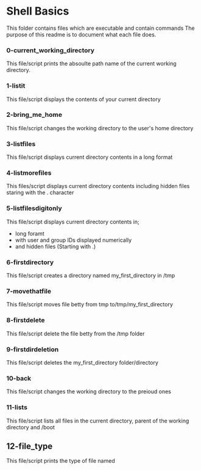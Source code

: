 # Shell Basics
This folder contains files which are executable and contain commands
The purpose of this readme is to document what each file does.

### 0-current_working_directory
This file/script prints the absoulte path name of the current working directory.

### 1-listit
This file/script displays the contents of your current directory

### 2-bring_me_home
This file/script changes the working directory to the user's home directory

### 3-listfiles
This file/script displays current directory contents in a long format

### 4-listmorefiles
This files/script displays current directory contents including hidden files staring with the . character

### 5-listfilesdigitonly
This file/script displays current directory contents in;
- long foramt
- with user and group IDs displayed numerically
- and hidden files (Starting with .)

### 6-firstdirectory
This file/script creates a directory named my_first_directory in /tmp

### 7-movethatfile
This file/script moves file betty from tmp to/tmp/my_first_directory

### 8-firstdelete
This file/script delete the file betty from the /tmp folder

### 9-firstdirdeletion
This file/script deletes the my_first_directory folder/directory

### 10-back
This file/script changes the working directory to the preioud ones

### 11-lists
This file/script lists all files in the current directory, parent of the working directory and /boot

## 12-file_type
This file/script prints the type of file named
